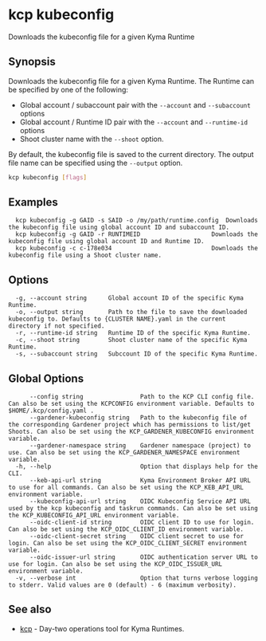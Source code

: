 # kcp kubeconfig
Downloads the kubeconfig file for a given Kyma Runtime

## Synopsis

Downloads the kubeconfig file for a given Kyma Runtime.
The Runtime can be specified by one of the following:
  - Global account / subaccount pair with the `--account` and `--subaccount` options
  - Global account / Runtime ID pair with the `--account` and `--runtime-id` options
  - Shoot cluster name with the `--shoot` option.

By default, the kubeconfig file is saved to the current directory. The output file name can be specified using the `--output` option.

```bash
kcp kubeconfig [flags]
```

## Examples

```
  kcp kubeconfig -g GAID -s SAID -o /my/path/runtime.config  Downloads the kubeconfig file using global account ID and subaccount ID.
  kcp kubeconfig -g GAID -r RUNTIMEID                    Downloads the kubeconfig file using global account ID and Runtime ID.
  kcp kubeconfig -c c-178e034                            Downloads the kubeconfig file using a Shoot cluster name.
```

## Options

```
  -g, --account string      Global account ID of the specific Kyma Runtime.
  -o, --output string       Path to the file to save the downloaded kubeconfig to. Defaults to {CLUSTER NAME}.yaml in the current directory if not specified.
  -r, --runtime-id string   Runtime ID of the specific Kyma Runtime.
  -c, --shoot string        Shoot cluster name of the specific Kyma Runtime.
  -s, --subaccount string   Subccount ID of the specific Kyma Runtime.
```

## Global Options

```
      --config string                Path to the KCP CLI config file. Can also be set using the KCPCONFIG environment variable. Defaults to $HOME/.kcp/config.yaml .
      --gardener-kubeconfig string   Path to the kubeconfig file of the corresponding Gardener project which has permissions to list/get Shoots. Can also be set using the KCP_GARDENER_KUBECONFIG environment variable.
      --gardener-namespace string    Gardener namespace (project) to use. Can also be set using the KCP_GARDENER_NAMESPACE environment variable.
  -h, --help                         Option that displays help for the CLI.
      --keb-api-url string           Kyma Environment Broker API URL to use for all commands. Can also be set using the KCP_KEB_API_URL environment variable.
      --kubeconfig-api-url string    OIDC Kubeconfig Service API URL used by the kcp kubeconfig and taskrun commands. Can also be set using the KCP_KUBECONFIG_API_URL environment variable.
      --oidc-client-id string        OIDC client ID to use for login. Can also be set using the KCP_OIDC_CLIENT_ID environment variable.
      --oidc-client-secret string    OIDC client secret to use for login. Can also be set using the KCP_OIDC_CLIENT_SECRET environment variable.
      --oidc-issuer-url string       OIDC authentication server URL to use for login. Can also be set using the KCP_OIDC_ISSUER_URL environment variable.
  -v, --verbose int                  Option that turns verbose logging to stderr. Valid values are 0 (default) - 6 (maximum verbosity).
```

## See also

* [kcp](kcp.md)	 - Day-two operations tool for Kyma Runtimes.

